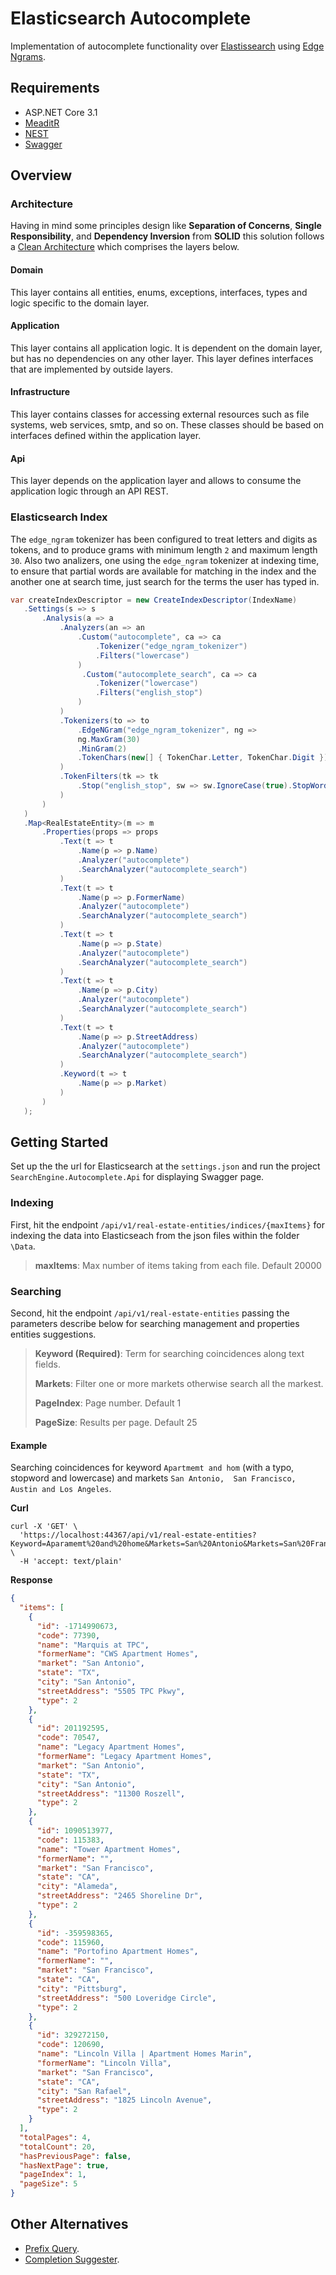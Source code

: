 # Elasticsearch Autocomplete

Implementation of autocomplete functionality over [Elastissearch](https://www.elastic.co/elasticsearch/) using [Edge Ngrams](https://www.elastic.co/guide/en/elasticsearch/reference/current/analysis-edgengram-tokenizer.html).

## Requirements

* ASP.NET Core 3.1
* [MeaditR](https://github.com/jbogard/MediatR)
* [NEST](https://github.com/elastic/elasticsearch-net)
* [Swagger](https://github.com/domaindrivendev/Swashbuckle.AspNetCore)

## Overview

### Architecture

Having in mind some principles design like **Separation of Concerns**, **Single Responsibility**, and **Dependency Inversion** from **SOLID** this solution follows a [Clean Architecture](https://blog.cleancoder.com/uncle-bob/2012/08/13/the-clean-architecture.html) which comprises the layers below.

#### Domain

This layer contains all entities, enums, exceptions, interfaces, types and logic specific to the domain layer.

#### Application

This layer contains all application logic. It is dependent on the domain layer, but has no dependencies on any other layer. This layer defines interfaces that are implemented by outside layers.

#### Infrastructure

This layer contains classes for accessing external resources such as file systems, web services, smtp, and so on. These classes should be based on interfaces defined within the application layer.

#### Api

This layer depends on the application layer and allows to consume the application logic through an API REST.

### Elasticsearch Index

The `edge_ngram` tokenizer has been configured to treat letters and digits as tokens, and to produce grams with minimum length `2` and maximum length `30`. Also two analizers, one using the `edge_ngram` tokenizer at indexing time, to ensure that partial words are available for matching in the index and the another one at search time, just search for the terms the user has typed in.

```csharp
var createIndexDescriptor = new CreateIndexDescriptor(IndexName)
   .Settings(s => s
       .Analysis(a => a
           .Analyzers(an => an
               .Custom("autocomplete", ca => ca
                   .Tokenizer("edge_ngram_tokenizer")
                   .Filters("lowercase")
               )
                .Custom("autocomplete_search", ca => ca                               
                   .Tokenizer("lowercase")
                   .Filters("english_stop")
               )
           )
           .Tokenizers(to => to
               .EdgeNGram("edge_ngram_tokenizer", ng => 
               ng.MaxGram(30)
               .MinGram(2)
               .TokenChars(new[] { TokenChar.Letter, TokenChar.Digit }))
           )
           .TokenFilters(tk => tk
               .Stop("english_stop", sw => sw.IgnoreCase(true).StopWords("_english_"))
           )
       )
   )
   .Map<RealEstateEntity>(m => m
       .Properties(props => props
           .Text(t => t
               .Name(p => p.Name)
               .Analyzer("autocomplete")
               .SearchAnalyzer("autocomplete_search")
           )
           .Text(t => t
               .Name(p => p.FormerName)
               .Analyzer("autocomplete")
               .SearchAnalyzer("autocomplete_search")
           )
           .Text(t => t
               .Name(p => p.State)
               .Analyzer("autocomplete")
               .SearchAnalyzer("autocomplete_search")
           )
           .Text(t => t
               .Name(p => p.City)
               .Analyzer("autocomplete")
               .SearchAnalyzer("autocomplete_search")
           )
           .Text(t => t
               .Name(p => p.StreetAddress)
               .Analyzer("autocomplete")
               .SearchAnalyzer("autocomplete_search")
           )
           .Keyword(t => t
               .Name(p => p.Market)                           
           )
       )
   );
```

## Getting Started

Set up the the url for Elasticsearch at the `settings.json` and  run the project `SearchEngine.Autocomplete.Api` for displaying Swagger page.

### Indexing

First, hit the endpoint `/api/v1/real-estate-entities/indices/{maxItems}` for indexing the data into Elasticseach from the json files within the folder `\Data`.

> **maxItems**: Max number of items taking from each file. Default 20000

### Searching

Second, hit the endpoint `/api/v1/real-estate-entities` passing the parameters describe below for searching management and properties entities  suggestions.

> **Keyword (Required)**: Term for searching coincidences along text fields.
>
> **Markets**: Filter one or more markets otherwise search all the markest.
>
> **PageIndex**: Page number. Default 1
>
> **PageSize**: Results per page. Default 25

#### Example

Searching coincidences for keyword `Apartmemt and hom` (with a typo, stopword and lowercase) and markets `San Antonio,  San Francisco, Austin and Los Angeles`.

**Curl**

```
curl -X 'GET' \
  'https://localhost:44367/api/v1/real-estate-entities?Keyword=Aparamemt%20and%20home&Markets=San%20Antonio&Markets=San%20Francisco&Markets=Austin&Markets=Los%20Angeles&PageIndex=1&PageSize=5' \
  -H 'accept: text/plain'    
```

**Response**

```json
{
  "items": [
    {
      "id": -1714990673,
      "code": 77390,
      "name": "Marquis at TPC",
      "formerName": "CWS Apartment Homes",
      "market": "San Antonio",
      "state": "TX",
      "city": "San Antonio",
      "streetAddress": "5505 TPC Pkwy",
      "type": 2
    },
    {
      "id": 201192595,
      "code": 70547,
      "name": "Legacy Apartment Homes",
      "formerName": "Legacy Apartment Homes",
      "market": "San Antonio",
      "state": "TX",
      "city": "San Antonio",
      "streetAddress": "11300 Roszell",
      "type": 2
    },
    {
      "id": 1090513977,
      "code": 115383,
      "name": "Tower Apartment Homes",
      "formerName": "",
      "market": "San Francisco",
      "state": "CA",
      "city": "Alameda",
      "streetAddress": "2465 Shoreline Dr",
      "type": 2
    },
    {
      "id": -359598365,
      "code": 115960,
      "name": "Portofino Apartment Homes",
      "formerName": "",
      "market": "San Francisco",
      "state": "CA",
      "city": "Pittsburg",
      "streetAddress": "500 Loveridge Circle",
      "type": 2
    },
    {
      "id": 329272150,
      "code": 120690,
      "name": "Lincoln Villa | Apartment Homes Marin",
      "formerName": "Lincoln Villa",
      "market": "San Francisco",
      "state": "CA",
      "city": "San Rafael",
      "streetAddress": "1825 Lincoln Avenue",
      "type": 2
    }
  ],
  "totalPages": 4,
  "totalCount": 20,
  "hasPreviousPage": false,
  "hasNextPage": true,
  "pageIndex": 1,
  "pageSize": 5
}
```


## Other Alternatives

* [Prefix Query](https://www.elastic.co/guide/en/elasticsearch/reference/current/query-dsl-prefix-query.html). 
* [Completion Suggester](https://www.elastic.co/guide/en/elasticsearch/reference/current/search-suggesters.html#completion-suggester).
